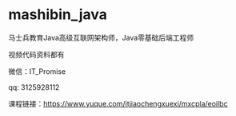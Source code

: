 # mashibin_java
马士兵教育Java高级互联网架构师，Java零基础后端工程师

视频代码资料都有

微信：IT_Promise

qq: 3125928112

课程链接：https://www.yuque.com/itjiaochengxuexi/mxcpla/eoilbc
